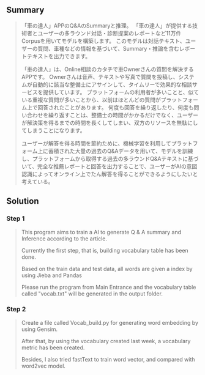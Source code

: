 ## Summary
>「車の達人」APPのQ&AのSummaryと推理。 
「車の達人」が提供する技術者とユーザーの多ラウンド対話・診断提案のレポートなど11万件Corpusを用いてモデルを構築します。
このモデルは対話テキスト、ユーザーの質問、車種などの情報を基づいて、Summary・推論を含むレポートテキストを出力できます。
>
>「車の達人」は、Online相談のカタチで車Ownerさんの質問を解決するAPPです。 Ownerさんは音声、テキストや写真で質問を投稿し、システムが自動的に該当な整備士にアサインして、タイムリーで効果的な相談サービスを提供しています。 プラットフォームの利用者が多いことと、似ている重複な質問が多いことから、以前はほとんどの質問がプラットフォーム上で回答されたことがあります。
何度も回答を繰り返したり、何度も問い合わせを繰り返すことは、整備士の時間がかかるだけでなく、ユーザーが解決策を得るまでの時間を長くしてしまい、双方のリソースを無駄にしてしまうことになります。
> 
> ユーザーが解答を得る時間を節約ために、機械学習を利用してプラットフォーム上に蓄積された大量の過去のQ&Aデータを用いて、モデルを訓練し、プラットフォームから取得する過去の多ラウンドQ&Aテキストに基づいて、完全な推薦レポートと回答を出力することで、ユーザーがAIの意図認識によってオンライン上でたん解答を得ることができるようにしたいと考えている。
> 

## Solution
### Step 1
> This program aims to train a AI to generate Q & A summary and Inference according to the article.
>
>Currently the first step, that is, building vocabulary table has been done.
>
>Based on the train data and test data, all words are given a index by using Jieba and Pandas
>
>Please run the program from Main Entrance and the vocabulary table called "vocab.txt" will be generated in the output folder.

### Step 2
> Create a file called Vocab_build.py for generating word embedding by using Gensim.
> 
> After that, by using the vocabulary created last week, a vocabulary metric has been created.
> 
> Besides, I also tried fastText to train word vector, and compared with word2vec model.
>
>